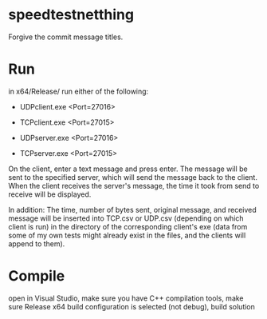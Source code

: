 # speedtestnetthing

Forgive the commit message titles.

# Run
in x64/Release/ run either of the following:

* UDPclient.exe <server IP> <Port=27016>

* TCPclient.exe <server IP> <Port=27015>

* UDPserver.exe <Port=27016>

* TCPserver.exe <Port=27015>

On the client, enter a text message and press enter. The message will be sent to the specified server, which will send the message back to the client. When the client receives the server's message, the time it took from send to receive will be displayed.

In addition: The time, number of bytes sent, original message, and received message will be inserted into TCP.csv or UDP.csv (depending on which client is run) in the directory of the corresponding client's exe (data from some of my own tests might already exist in the files, and the clients will append to them).

# Compile
open in Visual Studio, make sure you have C++ compilation tools, make sure Release x64 build configuration is selected (not debug), build solution
